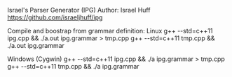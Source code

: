 Israel's Parser Generator (IPG)
Author: Israel Huff
https://github.com/israeljhuff/ipg

Compile and boostrap from grammar definition:
Linux
g++ --std=c++11 ipg.cpp && ./a.out ipg.grammar > tmp.cpp
g++ --std=c++11 tmp.cpp && ./a.out ipg.grammar

Windows (Cygwin)
g++ --std=c++11 ipg.cpp && ./a ipg.grammar > tmp.cpp
g++ --std=c++11 tmp.cpp && ./a ipg.grammar
